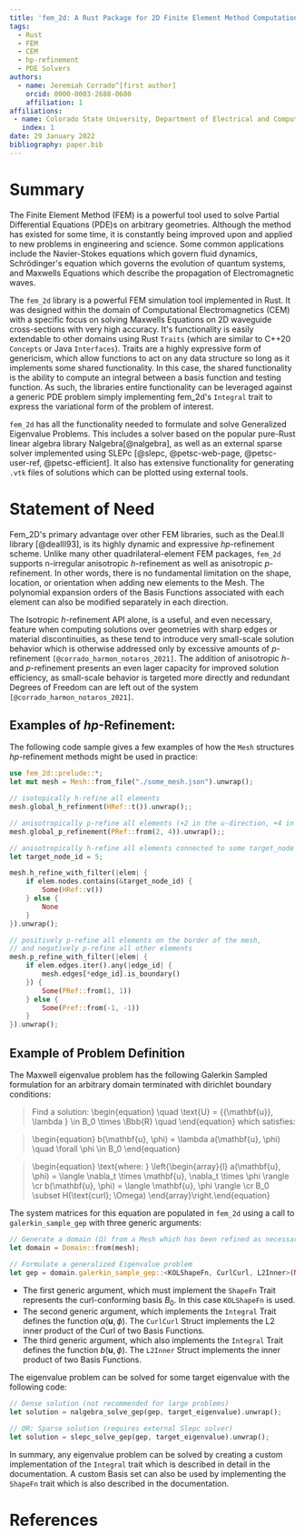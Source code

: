 ```yaml
---
title: 'fem_2d: A Rust Package for 2D Finite Element Method Computations with Extensive Support for *hp*-refinement'
tags:
  - Rust
  - FEM
  - CEM
  - hp-refinement
  - PDE Solvers
authors:
  - name: Jeremiah Corrado^[first author]
    orcid: 0000-0003-2688-0600
    affiliation: 1
affiliations:
 - name: Colorado State University, Department of Electrical and Computer Engineering
   index: 1
date: 29 January 2022
bibliography: paper.bib
---
```


# Summary

The Finite Element Method (FEM) is a powerful tool used to solve Partial Differential Equations (PDE)s on arbitrary geometries. Although the method has existed for some time, it is constantly being improved upon and applied to new problems in engineering and science. Some common applications include the Navier-Stokes equations which govern fluid dynamics, Schrödinger's equation which governs the evolution of quantum systems, and Maxwells Equations which describe the propagation of Electromagnetic waves.

The `fem_2d` library is a powerful FEM simulation tool implemented in Rust. It was designed within the domain of Computational Electromagnetics (CEM) with a specific focus on solving Maxwells Equations on 2D waveguide cross-sections with very high accuracy. It's functionality is easily extendable to other domains using Rust `Traits` (which are similar to C++20 `Concepts` or Java `Interfaces`). Traits are a highly expressive form of genericism, which allow functions to act on any data structure so long as it implements some shared functionality. In this case, the shared functionality is the ability to compute an integral between a basis function and testing function. As such, the libraries entire functionality can be leveraged against a generic PDE problem simply implementing fem_2d's `Integral` trait to express the variational form of the problem of interest.

`fem_2d` has all the functionality needed to formulate and solve Generalized Eigenvalue Problems. This includes a solver based on the popular pure-Rust linear algebra library Nalgebra[@nalgebra], as well as an external sparse solver implemented using SLEPc [@slepc, @petsc-web-page, @petsc-user-ref, @petsc-efficient]. It also has extensive functionality for generating `.vtk` files of solutions which can be plotted using external tools. 

# Statement of Need
Fem_2D's primary advantage over other FEM libraries, such as the Deal.II library [@dealII93], is its highly dynamic and expressive *hp*-refinement scheme. Unlike many other quadrilateral-element FEM packages, `fem_2d` supports n-irregular anisotropic *h*-refinement as well as anisotropic *p*-refinement. In other words, there is no fundamental limitation on the shape, location, or orientation when adding new elements to the Mesh. The polynomial expansion orders of the Basis Functions associated with each element can also be modified separately in each direction. 

The Isotropic *h*-refinement API alone, is a useful, and even necessary, feature when computing solutions over geometries with sharp edges or material discontinuities, as these tend to introduce very small-scale solution behavior which is otherwise addressed only by excessive amounts of *p*-refinement `[@corrado_harmon_notaros_2021]`. The addition of anisotropic *h*- and *p*-refinement presents an even lager capacity for improved solution efficiency, as small-scale behavior is targeted more directly and redundant Degrees of Freedom can are left out of the system `[@corrado_harmon_notaros_2021]`. 

## Examples of *hp*-Refinement:

The following code sample gives a few examples of how the `Mesh` structures *hp*-refinement methods might be used in practice:
```Rust
use fem_2d::prelude::*;
let mut mesh = Mesh::from_file("./some_mesh.json").unwrap();

// isotopically h-refine all elements
mesh.global_h_refinment(HRef::t()).unwrap();;

// anisotropically p-refine all elements (+2 in the u-direction, +4 in the v-direction)
mesh.global_p_refinement(PRef::from(2, 4)).unwrap();;

// anisotropically h-refine all elements connected to some target_node in the v-direction
let target_node_id = 5;

mesh.h_refine_with_filter(|elem| {
    if elem.nodes.contains(&target_node_id) {
        Some(HRef::v())
    } else {
        None
    }
}).unwrap();

// positively p-refine all elements on the border of the mesh,
// and negatively p-refine all other elements
mesh.p_refine_with_filter(|elem| {
    if elem.edges.iter().any(|edge_id| {
        mesh.edges[*edge_id].is_boundary()
    }) {
        Some(PRef::from(1, 1))
    } else {
        Some(Pref::from(-1, -1))
    }
}).unwrap();

```

## Example of Problem Definition

The Maxwell eigenvalue problem has the following Galerkin Sampled formulation for an arbitrary domain terminated with dirichlet boundary conditions:

>Find a solution: \begin{equation} \quad \text{U} = \{{\mathbf{u}}, \lambda \} \in B_0 \times \Bbb{R} \quad \end{equation} which satisfies:

> \begin{equation} b(\mathbf{u}, \phi) = \lambda a(\mathbf{u}, \phi) \quad \forall \phi \in B_0 \end{equation}

>\begin{equation} \text{where: } \left\{\begin{array}{l}
a(\mathbf{u}, \phi) = \langle \nabla_t \times \mathbf{u}, \nabla_t \times \phi \rangle \cr
b(\mathbf{u}, \phi) = \langle \mathbf{u}, \phi \rangle \cr
B_0 \subset H(\text{curl}; \Omega)
\end{array}\right.\end{equation}

The system matrices for this equation are populated in `fem_2d` using a call to `galerkin_sample_gep` with three generic arguments:
```Rust
// Generate a domain (Ω) from a Mesh which has been refined as necessary
let domain = Domain::from(mesh);

// Formulate a generalized Eigenvalue problem
let gep = domain.galerkin_sample_gep::<KOLShapeFn, CurlCurl, L2Inner>(None);
```
 * The first generic argument, which must implement the `ShapeFn` Trait represents the curl-conforming basis $B_0$. In this case `KOLShapeFn` is used.
 * The second generic argument, which implements the `Integral` Trait defines the function $a(\mathbf{u}, \phi)$. The `CurlCurl` Struct implements the L2 inner product of the Curl of two Basis Functions. 
 * The third generic argument, which also implements the `Integral` Trait defines the function $b(\mathbf{u}, \phi)$. The `L2Inner` Struct implements the inner product of two Basis Functions.
 
 The eigenvalue problem can be solved for some target eigenvalue with the following code:
 ```Rust
 // Dense solution (not recommended for large problems)
let solution = nalgebra_solve_gep(gep, target_eigenvalue).unwrap();

// OR: Sparse solution (requires external Slepc solver)
let solution = slepc_solve_gep(gep, target_eigenvalue).unwrap();
 ```

In summary, any eigenvalue problem can be solved by creating a custom implementation of the `Integral` trait which is described in detail in the documentation. A custom Basis set can also be used by implementing the `ShapeFn` trait which is also described in the documentation.

# References
